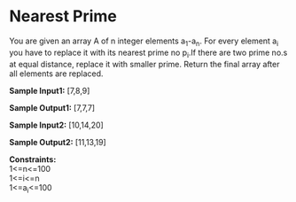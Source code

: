 # Nearest Prime

You are given an array A of n integer elements a<sub>1</sub>-a<sub>n</sub>. For every element a<sub>i</sub> you have to replace it with its nearest prime no p<sub>i</sub>.If there are two prime no.s at equal distance, replace it with smaller prime. Return the final array after all elements are replaced.

**Sample Input1:**
[7,8,9]

**Sample Output1:**
[7,7,7]

**Sample Input2:**
[10,14,20]

**Sample Output2:**
[11,13,19]

**Constraints:**<br>
1<=n<=100 <br>
1<=i<=n<br>
1<=a<sub>i</sub><=100
